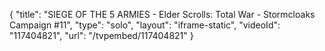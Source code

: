 {
    "title": "SIEGE OF THE 5 ARMIES - Elder Scrolls: Total War - Stormcloaks Campaign #11",
    "type": "solo",
    "layout": "iframe-static",
    "videoId": "117404821",
    "url": "\/tvpembed\/117404821"
}